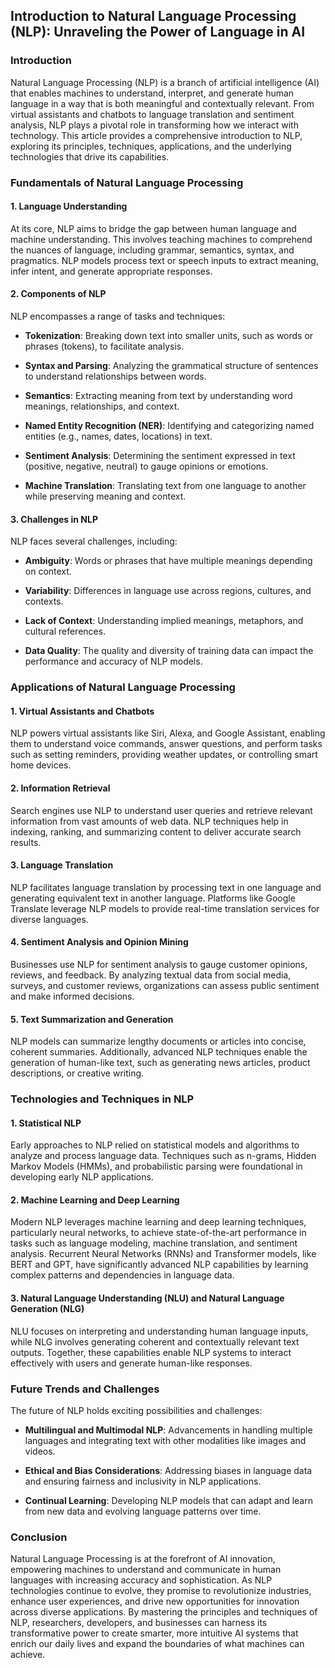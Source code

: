## Introduction to Natural Language Processing (NLP): Unraveling the Power of Language in AI

### Introduction

Natural Language Processing (NLP) is a branch of artificial intelligence (AI) that enables machines to understand, interpret, and generate human language in a way that is both meaningful and contextually relevant. From virtual assistants and chatbots to language translation and sentiment analysis, NLP plays a pivotal role in transforming how we interact with technology. This article provides a comprehensive introduction to NLP, exploring its principles, techniques, applications, and the underlying technologies that drive its capabilities.

### Fundamentals of Natural Language Processing

#### 1. **Language Understanding**

At its core, NLP aims to bridge the gap between human language and machine understanding. This involves teaching machines to comprehend the nuances of language, including grammar, semantics, syntax, and pragmatics. NLP models process text or speech inputs to extract meaning, infer intent, and generate appropriate responses.

#### 2. **Components of NLP**

NLP encompasses a range of tasks and techniques:

- **Tokenization**: Breaking down text into smaller units, such as words or phrases (tokens), to facilitate analysis.
  
- **Syntax and Parsing**: Analyzing the grammatical structure of sentences to understand relationships between words.
  
- **Semantics**: Extracting meaning from text by understanding word meanings, relationships, and context.
  
- **Named Entity Recognition (NER)**: Identifying and categorizing named entities (e.g., names, dates, locations) in text.
  
- **Sentiment Analysis**: Determining the sentiment expressed in text (positive, negative, neutral) to gauge opinions or emotions.
  
- **Machine Translation**: Translating text from one language to another while preserving meaning and context.

#### 3. **Challenges in NLP**

NLP faces several challenges, including:

- **Ambiguity**: Words or phrases that have multiple meanings depending on context.
  
- **Variability**: Differences in language use across regions, cultures, and contexts.
  
- **Lack of Context**: Understanding implied meanings, metaphors, and cultural references.
  
- **Data Quality**: The quality and diversity of training data can impact the performance and accuracy of NLP models.

### Applications of Natural Language Processing

#### 1. **Virtual Assistants and Chatbots**

NLP powers virtual assistants like Siri, Alexa, and Google Assistant, enabling them to understand voice commands, answer questions, and perform tasks such as setting reminders, providing weather updates, or controlling smart home devices.

#### 2. **Information Retrieval**

Search engines use NLP to understand user queries and retrieve relevant information from vast amounts of web data. NLP techniques help in indexing, ranking, and summarizing content to deliver accurate search results.

#### 3. **Language Translation**

NLP facilitates language translation by processing text in one language and generating equivalent text in another language. Platforms like Google Translate leverage NLP models to provide real-time translation services for diverse languages.

#### 4. **Sentiment Analysis and Opinion Mining**

Businesses use NLP for sentiment analysis to gauge customer opinions, reviews, and feedback. By analyzing textual data from social media, surveys, and customer reviews, organizations can assess public sentiment and make informed decisions.

#### 5. **Text Summarization and Generation**

NLP models can summarize lengthy documents or articles into concise, coherent summaries. Additionally, advanced NLP techniques enable the generation of human-like text, such as generating news articles, product descriptions, or creative writing.

### Technologies and Techniques in NLP

#### 1. **Statistical NLP**

Early approaches to NLP relied on statistical models and algorithms to analyze and process language data. Techniques such as n-grams, Hidden Markov Models (HMMs), and probabilistic parsing were foundational in developing early NLP applications.

#### 2. **Machine Learning and Deep Learning**

Modern NLP leverages machine learning and deep learning techniques, particularly neural networks, to achieve state-of-the-art performance in tasks such as language modeling, machine translation, and sentiment analysis. Recurrent Neural Networks (RNNs) and Transformer models, like BERT and GPT, have significantly advanced NLP capabilities by learning complex patterns and dependencies in language data.

#### 3. **Natural Language Understanding (NLU) and Natural Language Generation (NLG)**

NLU focuses on interpreting and understanding human language inputs, while NLG involves generating coherent and contextually relevant text outputs. Together, these capabilities enable NLP systems to interact effectively with users and generate human-like responses.

### Future Trends and Challenges

The future of NLP holds exciting possibilities and challenges:

- **Multilingual and Multimodal NLP**: Advancements in handling multiple languages and integrating text with other modalities like images and videos.
  
- **Ethical and Bias Considerations**: Addressing biases in language data and ensuring fairness and inclusivity in NLP applications.
  
- **Continual Learning**: Developing NLP models that can adapt and learn from new data and evolving language patterns over time.

### Conclusion

Natural Language Processing is at the forefront of AI innovation, empowering machines to understand and communicate in human languages with increasing accuracy and sophistication. As NLP technologies continue to evolve, they promise to revolutionize industries, enhance user experiences, and drive new opportunities for innovation across diverse applications. By mastering the principles and techniques of NLP, researchers, developers, and businesses can harness its transformative power to create smarter, more intuitive AI systems that enrich our daily lives and expand the boundaries of what machines can achieve.